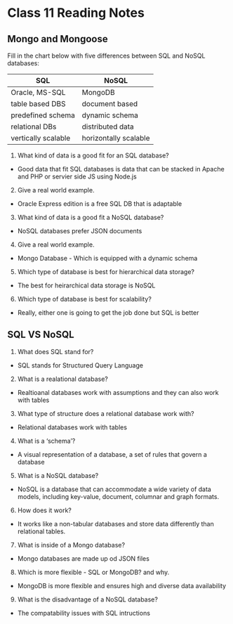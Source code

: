 # Class 11 Reading Notes

## Mongo and Mongoose

Fill in the chart below with five differences between SQL and NoSQL databases:

| SQL                 | NoSQL                 |
| ------------------- | --------------------- |
| Oracle, MS-SQL      | MongoDB               |
| table based DBS     | document based        |
| predefined schema   | dynamic schema        |
| relational DBs      | distributed data      |
| vertically scalable | horizontally scalable |

1. What kind of data is a good fit for an SQL database?

- Good data that fit SQL databases is data that can be stacked in Apache and PHP or servier side JS using Node.js

2. Give a real world example.

- Oracle Express edition is a free SQL DB that is adaptable

3. What kind of data is a good fit a NoSQL database?

- NoSQL databases prefer JSON documents

4. Give a real world example.

- Mongo Database - Which is equipped with a dynamic schema

5. Which type of database is best for hierarchical data storage?

- The best for heirarchical data storage is NoSQL

6. Which type of database is best for scalability?

- Really, either one is going to get the job done but SQL is better

## SQL VS NoSQL

1. What does SQL stand for?

- SQL stands for Structured Query Language

2. What is a realational database?

- Realtioanal databases work with assumptions and they can also work with tables

3. What type of structure does a relational database work with?

- Relational databases work with tables

4. What is a ‘schema’?

- A visual representation of a database, a set of rules that govern a database

5. What is a NoSQL database?

- NoSQL is a database that can accommodate a wide variety of data models, including key-value, document, columnar and graph formats.

6. How does it work?

- It works like a non-tabular databases and store data differently than relational tables.

7. What is inside of a Mongo database?

- Mongo databases are made up od JSON files

8. Which is more flexible - SQL or MongoDB? and why.

- MongoDB is more flexible and ensures high and diverse data availability

9. What is the disadvantage of a NoSQL database?

- The compatability issues with SQL intructions
